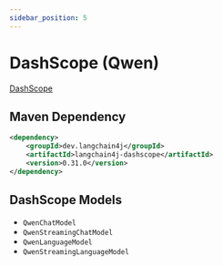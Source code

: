 ```yaml
---
sidebar_position: 5
---
```


# DashScope (Qwen)

[DashScope](https://dashscope.aliyun.com/) 


## Maven Dependency

```xml
<dependency>
    <groupId>dev.langchain4j</groupId>
    <artifactId>langchain4j-dashscope</artifactId>
    <version>0.31.0</version>
</dependency>
```

## DashScope Models

- `QwenChatModel`
- `QwenStreamingChatModel`
- `QwenLanguageModel`
- `QwenStreamingLanguageModel`